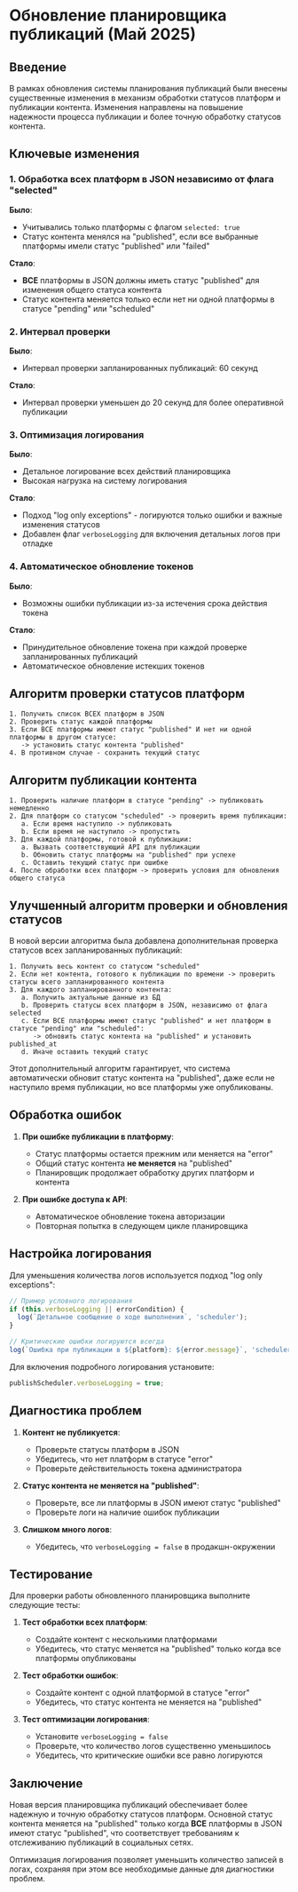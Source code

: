 # Обновление планировщика публикаций (Май 2025)

## Введение

В рамках обновления системы планирования публикаций были внесены существенные изменения в механизм обработки статусов платформ и публикации контента. Изменения направлены на повышение надежности процесса публикации и более точную обработку статусов контента.

## Ключевые изменения

### 1. Обработка всех платформ в JSON независимо от флага "selected"

**Было**:
- Учитывались только платформы с флагом `selected: true`
- Статус контента менялся на "published", если все выбранные платформы имели статус "published" или "failed"

**Стало**:
- **ВСЕ** платформы в JSON должны иметь статус "published" для изменения общего статуса контента
- Статус контента меняется только если нет ни одной платформы в статусе "pending" или "scheduled"

### 2. Интервал проверки

**Было**:
- Интервал проверки запланированных публикаций: 60 секунд

**Стало**:
- Интервал проверки уменьшен до 20 секунд для более оперативной публикации

### 3. Оптимизация логирования

**Было**:
- Детальное логирование всех действий планировщика
- Высокая нагрузка на систему логирования

**Стало**:
- Подход "log only exceptions" - логируются только ошибки и важные изменения статусов
- Добавлен флаг `verboseLogging` для включения детальных логов при отладке

### 4. Автоматическое обновление токенов

**Было**:
- Возможны ошибки публикации из-за истечения срока действия токена

**Стало**:
- Принудительное обновление токена при каждой проверке запланированных публикаций
- Автоматическое обновление истекших токенов

## Алгоритм проверки статусов платформ

```
1. Получить список ВСЕХ платформ в JSON
2. Проверить статус каждой платформы
3. Если ВСЕ платформы имеют статус "published" И нет ни одной платформы в другом статусе:
   -> установить статус контента "published"
4. В противном случае - сохранить текущий статус
```

## Алгоритм публикации контента

```
1. Проверить наличие платформ в статусе "pending" -> публиковать немедленно
2. Для платформ со статусом "scheduled" -> проверить время публикации:
   a. Если время наступило -> публиковать
   b. Если время не наступило -> пропустить
3. Для каждой платформы, готовой к публикации:
   a. Вызвать соответствующий API для публикации
   b. Обновить статус платформы на "published" при успехе
   c. Оставить текущий статус при ошибке
4. После обработки всех платформ -> проверить условия для обновления общего статуса
```

## Улучшенный алгоритм проверки и обновления статусов

В новой версии алгоритма была добавлена дополнительная проверка статусов всех запланированных публикаций:

```
1. Получить весь контент со статусом "scheduled"
2. Если нет контента, готового к публикации по времени -> проверить статусы всего запланированного контента
3. Для каждого запланированного контента:
   a. Получить актуальные данные из БД
   b. Проверить статусы всех платформ в JSON, независимо от флага selected
   c. Если ВСЕ платформы имеют статус "published" и нет платформ в статусе "pending" или "scheduled":
      -> обновить статус контента на "published" и установить published_at
   d. Иначе оставить текущий статус
```

Этот дополнительный алгоритм гарантирует, что система автоматически обновит статус контента на "published", даже если не наступило время публикации, но все платформы уже опубликованы.

## Обработка ошибок

1. **При ошибке публикации в платформу**:
   - Статус платформы остается прежним или меняется на "error"
   - Общий статус контента **не меняется** на "published"
   - Планировщик продолжает обработку других платформ и контента

2. **При ошибке доступа к API**:
   - Автоматическое обновление токена авторизации
   - Повторная попытка в следующем цикле планировщика

## Настройка логирования

Для уменьшения количества логов используется подход "log only exceptions":

```typescript
// Пример условного логирования
if (this.verboseLogging || errorCondition) {
  log(`Детальное сообщение о ходе выполнения`, 'scheduler');
}

// Критические ошибки логируются всегда
log(`Ошибка при публикации в ${platform}: ${error.message}`, 'scheduler');
```

Для включения подробного логирования установите:
```typescript
publishScheduler.verboseLogging = true;
```

## Диагностика проблем

1. **Контент не публикуется**:
   - Проверьте статусы платформ в JSON
   - Убедитесь, что нет платформ в статусе "error"
   - Проверьте действительность токена администратора

2. **Статус контента не меняется на "published"**:
   - Проверьте, все ли платформы в JSON имеют статус "published"
   - Проверьте логи на наличие ошибок публикации

3. **Слишком много логов**:
   - Убедитесь, что `verboseLogging = false` в продакшн-окружении

## Тестирование

Для проверки работы обновленного планировщика выполните следующие тесты:

1. **Тест обработки всех платформ**:
   - Создайте контент с несколькими платформами
   - Убедитесь, что статус меняется на "published" только когда все платформы опубликованы

2. **Тест обработки ошибок**:
   - Создайте контент с одной платформой в статусе "error"
   - Убедитесь, что статус контента не меняется на "published"

3. **Тест оптимизации логирования**:
   - Установите `verboseLogging = false`
   - Проверьте, что количество логов существенно уменьшилось
   - Убедитесь, что критические ошибки все равно логируются

## Заключение

Новая версия планировщика публикаций обеспечивает более надежную и точную обработку статусов платформ. Основной статус контента меняется на "published" только когда **ВСЕ** платформы в JSON имеют статус "published", что соответствует требованиям к отслеживанию публикаций в социальных сетях.

Оптимизация логирования позволяет уменьшить количество записей в логах, сохраняя при этом все необходимые данные для диагностики проблем.